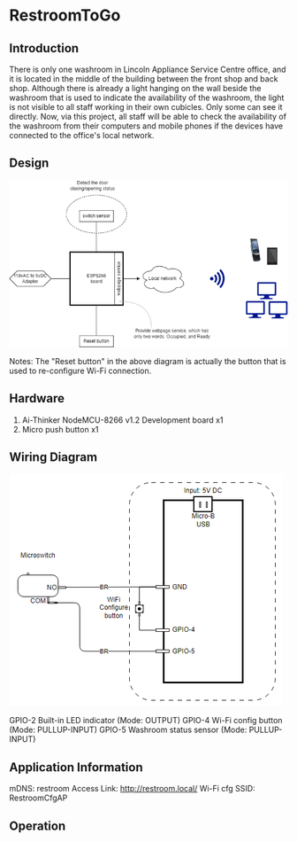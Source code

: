 # RestroomToGo
## Introduction
There is only one washroom in Lincoln Appliance Service Centre office, and it is located in the middle of the building between the front shop and back shop. Although there is already a light hanging on the wall beside the washroom that is used to indicate the availability of the washroom, the light is not visible to all staff working in their own cubicles. Only some can see it directly. Now, via this project, all staff will be able to check the availability of the washroom from their computers and mobile phones if the devices have connected to the office's local network.

## Design
![Structure diagram](README.assets/44.png)

Notes: The "Reset button" in the above diagram is actually the button that is used to re-configure Wi-Fi connection.

## Hardware

1. Ai-Thinker NodeMCU-8266 v1.2 Development board x1
2. Micro push button x1

## Wiring Diagram

![20230921003825](README.assets/20230921003825.png)

GPIO-2 Built-in LED indicator (Mode: OUTPUT)
GPIO-4 Wi-Fi config button (Mode: PULLUP-INPUT)
GPIO-5 Washroom status sensor (Mode: PULLUP-INPUT)

## Application Information
mDNS: restroom
Access Link: http://restroom.local/
Wi-Fi cfg SSID: RestroomCfgAP

## Operation

